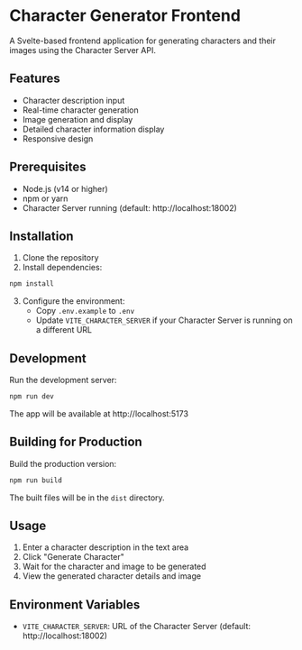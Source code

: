 # Character Generator Frontend

A Svelte-based frontend application for generating characters and their images using the Character Server API.

## Features

- Character description input
- Real-time character generation
- Image generation and display
- Detailed character information display
- Responsive design

## Prerequisites

- Node.js (v14 or higher)
- npm or yarn
- Character Server running (default: http://localhost:18002)

## Installation

1. Clone the repository
2. Install dependencies:

```bash
npm install
```

3. Configure the environment:
   - Copy `.env.example` to `.env`
   - Update `VITE_CHARACTER_SERVER` if your Character Server is running on a different URL

## Development

Run the development server:

```bash
npm run dev
```

The app will be available at http://localhost:5173

## Building for Production

Build the production version:

```bash
npm run build
```

The built files will be in the `dist` directory.

## Usage

1. Enter a character description in the text area
2. Click "Generate Character"
3. Wait for the character and image to be generated
4. View the generated character details and image

## Environment Variables

- `VITE_CHARACTER_SERVER`: URL of the Character Server (default: http://localhost:18002)
